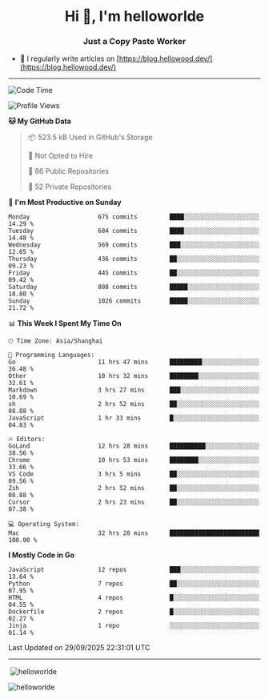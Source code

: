 <h1 align="center">Hi 👋, I'm helloworlde</h1>
<h3 align="center">Just a Copy Paste Worker</h3>

- 📝 I regularly write articles on [https://blog.hellowood.dev/](https://blog.hellowood.dev/)

<hr>


<!--START_SECTION:waka-->
![Code Time](http://img.shields.io/badge/Code%20Time-12%2C681%20hrs%2031%20mins-blue)

![Profile Views](http://img.shields.io/badge/Profile%20Views-0-blue)

**🐱 My GitHub Data** 

> 📦 523.5 kB Used in GitHub's Storage 
 > 
> 🚫 Not Opted to Hire
 > 
> 📜 86 Public Repositories 
 > 
> 🔑 52 Private Repositories 
 > 
📅 **I'm Most Productive on Sunday** 

```text
Monday                   675 commits         ████░░░░░░░░░░░░░░░░░░░░░   14.29 % 
Tuesday                  684 commits         ████░░░░░░░░░░░░░░░░░░░░░   14.48 % 
Wednesday                569 commits         ███░░░░░░░░░░░░░░░░░░░░░░   12.05 % 
Thursday                 436 commits         ██░░░░░░░░░░░░░░░░░░░░░░░   09.23 % 
Friday                   445 commits         ██░░░░░░░░░░░░░░░░░░░░░░░   09.42 % 
Saturday                 888 commits         █████░░░░░░░░░░░░░░░░░░░░   18.80 % 
Sunday                   1026 commits        █████░░░░░░░░░░░░░░░░░░░░   21.72 % 
```


📊 **This Week I Spent My Time On** 

```text
🕑︎ Time Zone: Asia/Shanghai

💬 Programming Languages: 
Go                       11 hrs 47 mins      █████████░░░░░░░░░░░░░░░░   36.48 % 
Other                    10 hrs 32 mins      ████████░░░░░░░░░░░░░░░░░   32.61 % 
Markdown                 3 hrs 27 mins       ███░░░░░░░░░░░░░░░░░░░░░░   10.69 % 
sh                       2 hrs 52 mins       ██░░░░░░░░░░░░░░░░░░░░░░░   08.88 % 
JavaScript               1 hr 33 mins        █░░░░░░░░░░░░░░░░░░░░░░░░   04.83 % 

🔥 Editors: 
GoLand                   12 hrs 28 mins      ██████████░░░░░░░░░░░░░░░   38.56 % 
Chrome                   10 hrs 53 mins      ████████░░░░░░░░░░░░░░░░░   33.66 % 
VS Code                  3 hrs 5 mins        ██░░░░░░░░░░░░░░░░░░░░░░░   09.56 % 
Zsh                      2 hrs 52 mins       ██░░░░░░░░░░░░░░░░░░░░░░░   08.88 % 
Cursor                   2 hrs 23 mins       ██░░░░░░░░░░░░░░░░░░░░░░░   07.38 % 

💻 Operating System: 
Mac                      32 hrs 20 mins      █████████████████████████   100.00 % 
```

**I Mostly Code in Go** 

```text
JavaScript               12 repos            ███░░░░░░░░░░░░░░░░░░░░░░   13.64 % 
Python                   7 repos             ██░░░░░░░░░░░░░░░░░░░░░░░   07.95 % 
HTML                     4 repos             █░░░░░░░░░░░░░░░░░░░░░░░░   04.55 % 
Dockerfile               2 repos             █░░░░░░░░░░░░░░░░░░░░░░░░   02.27 % 
Jinja                    1 repo              ░░░░░░░░░░░░░░░░░░░░░░░░░   01.14 % 
```




 Last Updated on 29/09/2025 22:31:01 UTC
<!--END_SECTION:waka-->

<hr>
<p>
  &nbsp;<img align="center" src="https://github-readme-stats.vercel.app/api?username=helloworlde&show_icons=true&locale=en" alt="helloworlde" />
</p>

<p>
  <img align="center" src="https://github-readme-streak-stats.herokuapp.com/?user=helloworlde&" alt="helloworlde" />
</p>

